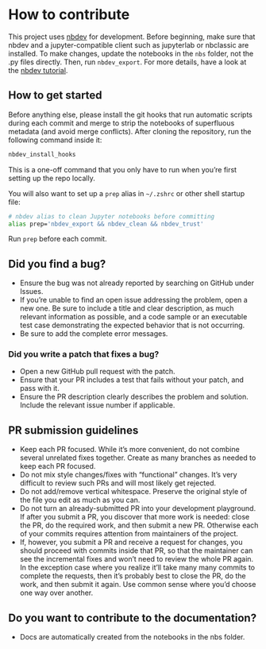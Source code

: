 

# How to contribute

This project uses [nbdev](https://nbdev.fast.ai/getting_started.html)
for development. Before beginning, make sure that nbdev and a
jupyter-compatible client such as jupyterlab or nbclassic are installed.
To make changes, update the notebooks in the `nbs` folder, not the .py
files directly. Then, run `nbdev_export`. For more details, have a look
at the [nbdev tutorial](https://nbdev.fast.ai/tutorials/tutorial.html).

## How to get started

Before anything else, please install the git hooks that run automatic
scripts during each commit and merge to strip the notebooks of
superfluous metadata (and avoid merge conflicts). After cloning the
repository, run the following command inside it:

``` sh
nbdev_install_hooks
```

This is a one-off command that you only have to run when you’re first
setting up the repo locally.

You will also want to set up a `prep` alias in `~/.zshrc` or other shell
startup file:

``` sh
# nbdev alias to clean Jupyter notebooks before committing
alias prep='nbdev_export && nbdev_clean && nbdev_trust'
```

Run `prep` before each commit.

## Did you find a bug?

- Ensure the bug was not already reported by searching on GitHub under
  Issues.
- If you’re unable to find an open issue addressing the problem, open a
  new one. Be sure to include a title and clear description, as much
  relevant information as possible, and a code sample or an executable
  test case demonstrating the expected behavior that is not occurring.
- Be sure to add the complete error messages.

### Did you write a patch that fixes a bug?

- Open a new GitHub pull request with the patch.
- Ensure that your PR includes a test that fails without your patch, and
  pass with it.
- Ensure the PR description clearly describes the problem and solution.
  Include the relevant issue number if applicable.

## PR submission guidelines

- Keep each PR focused. While it’s more convenient, do not combine
  several unrelated fixes together. Create as many branches as needed to
  keep each PR focused.
- Do not mix style changes/fixes with “functional” changes. It’s very
  difficult to review such PRs and will most likely get rejected.
- Do not add/remove vertical whitespace. Preserve the original style of
  the file you edit as much as you can.
- Do not turn an already-submitted PR into your development playground.
  If after you submit a PR, you discover that more work is needed: close
  the PR, do the required work, and then submit a new PR. Otherwise each
  of your commits requires attention from maintainers of the project.
- If, however, you submit a PR and receive a request for changes, you
  should proceed with commits inside that PR, so that the maintainer can
  see the incremental fixes and won’t need to review the whole PR again.
  In the exception case where you realize it’ll take many many commits
  to complete the requests, then it’s probably best to close the PR, do
  the work, and then submit it again. Use common sense where you’d
  choose one way over another.

## Do you want to contribute to the documentation?

- Docs are automatically created from the notebooks in the nbs folder.
